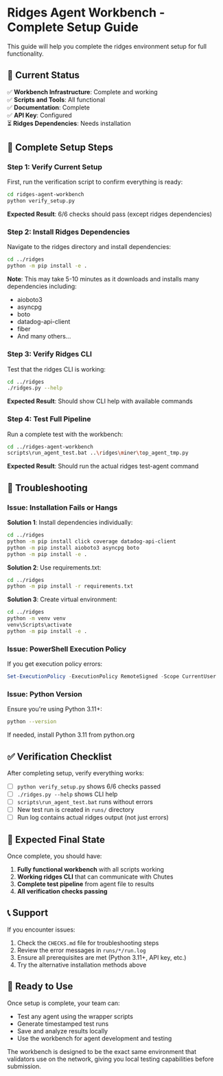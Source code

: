 # Ridges Agent Workbench - Complete Setup Guide

This guide will help you complete the ridges environment setup for full functionality.

## 🎯 Current Status

✅ **Workbench Infrastructure**: Complete and working  
✅ **Scripts and Tools**: All functional  
✅ **Documentation**: Complete  
✅ **API Key**: Configured  
⏳ **Ridges Dependencies**: Needs installation  

## 🔧 Complete Setup Steps

### Step 1: Verify Current Setup

First, run the verification script to confirm everything is ready:

```bash
cd ridges-agent-workbench
python verify_setup.py
```

**Expected Result**: 6/6 checks should pass (except ridges dependencies)

### Step 2: Install Ridges Dependencies

Navigate to the ridges directory and install dependencies:

```bash
cd ../ridges
python -m pip install -e .
```

**Note**: This may take 5-10 minutes as it downloads and installs many dependencies including:
- aioboto3
- asyncpg
- boto
- datadog-api-client
- fiber
- And many others...

### Step 3: Verify Ridges CLI

Test that the ridges CLI is working:

```bash
cd ../ridges
./ridges.py --help
```

**Expected Result**: Should show CLI help with available commands

### Step 4: Test Full Pipeline

Run a complete test with the workbench:

```bash
cd ../ridges-agent-workbench
scripts\run_agent_test.bat ..\ridges\miner\top_agent_tmp.py
```

**Expected Result**: Should run the actual ridges test-agent command

## 🚨 Troubleshooting

### Issue: Installation Fails or Hangs

**Solution 1**: Install dependencies individually:
```bash
cd ../ridges
python -m pip install click coverage datadog-api-client
python -m pip install aioboto3 asyncpg boto
python -m pip install -e .
```

**Solution 2**: Use requirements.txt:
```bash
cd ../ridges
python -m pip install -r requirements.txt
```

**Solution 3**: Create virtual environment:
```bash
cd ../ridges
python -m venv venv
venv\Scripts\activate
python -m pip install -e .
```

### Issue: PowerShell Execution Policy

If you get execution policy errors:
```powershell
Set-ExecutionPolicy -ExecutionPolicy RemoteSigned -Scope CurrentUser
```

### Issue: Python Version

Ensure you're using Python 3.11+:
```bash
python --version
```

If needed, install Python 3.11 from python.org

## ✅ Verification Checklist

After completing setup, verify everything works:

- [ ] `python verify_setup.py` shows 6/6 checks passed
- [ ] `./ridges.py --help` shows CLI help
- [ ] `scripts\run_agent_test.bat` runs without errors
- [ ] New test run is created in `runs/` directory
- [ ] Run log contains actual ridges output (not just errors)

## 🎯 Expected Final State

Once complete, you should have:

1. **Fully functional workbench** with all scripts working
2. **Working ridges CLI** that can communicate with Chutes
3. **Complete test pipeline** from agent file to results
4. **All verification checks passing**

## 📞 Support

If you encounter issues:

1. Check the `CHECKS.md` file for troubleshooting steps
2. Review the error messages in `runs/*/run.log`
3. Ensure all prerequisites are met (Python 3.11+, API key, etc.)
4. Try the alternative installation methods above

## 🚀 Ready to Use

Once setup is complete, your team can:

- Test any agent using the wrapper scripts
- Generate timestamped test runs
- Save and analyze results locally
- Use the workbench for agent development and testing

The workbench is designed to be the exact same environment that validators use on the network, giving you local testing capabilities before submission.
